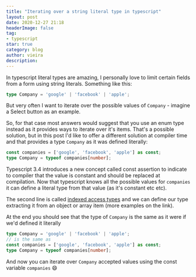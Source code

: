```yaml
---
title: "Iterating over a string literal type in typescript"
layout: post
date: 2020-12-27 21:18
headerImage: false
tag:
- typescript
star: true
category: blog
author: vieira
description: 
---
```


In typescript literal types are amazing, I personally love to limit certain fields from a form using string literals. Something like this:

```typescript
type Company = 'google' | 'facebook' | 'apple';
```

But very often I want to iterate over the possible values of `Company` - imagine a Select button as an example.

So, for that case most answers would suggest that you use an enum type instead as it provides ways to iterate over it's items. That's a possible solution, but in this post I'd like to offer a different solution at compiler time and that provides a type `Company` as it was defined literally:

```typescript 
const companies = ['google', 'facebook', 'apple'] as const;
type Company = typeof companies[number];
```

Typescript 3.4 introduces a new concept called const assertion to indicate to compiler that the value is constant and should be replaced at compilation. Now that typescript knows all the possible values for `companies` it can define a literal type from that value (as it's constant etc etc).

The second line is called [indexed access types](https://microsoft.github.io/TypeScript-New-Handbook/chapters/types-from-extraction/#indexed-access-types) and we can define our type extracting it from an object or array item (more examples on the link).

At the end you should see that the type of `Company` is the same as it were if we'd defined it literally 

```typescript
type Company = 'google' | 'facebook' | 'apple';
// is the same as 
const companies = ['google', 'facebook', 'apple'] as const;
type Company = typeof companies[number];
```

And now you can iterate over `Company` accepted values using the const variable `companies` 😄